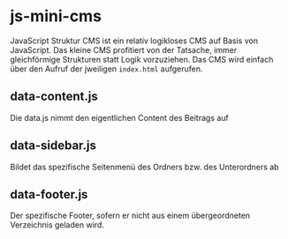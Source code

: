 # js-mini-cms
JavaScript Struktur CMS ist ein relativ logikloses CMS auf Basis von JavaScript. Das kleine CMS profitiert von der Tatsache, immer gleichförmige Strukturen statt Logik vorzuziehen. Das CMS wird einfach über den Aufruf der jweiligen `index.html` aufgerufen.

## data-content.js
Die data.js nimmt den eigentlichen Content des Beitrags auf

## data-sidebar.js
Bildet das spezifische Seitenmenü des Ordners bzw. des Unterordners ab

## data-footer.js
Der spezifische Footer, sofern er nicht aus einem übergeordneten Verzeichnis geladen wird.
